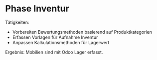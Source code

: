 # Phase Inventur

Tätigkeiten:

- Vorbereiten Bewertungsmethoden basierend auf Produktkategorien
- Erfassen Vorlagen für Aufnahme Inventur
- Anpassen Kalkulationsmethoden für Lagerwert 

Ergebnis: Mobilien sind mit Odoo Lager erfasst.